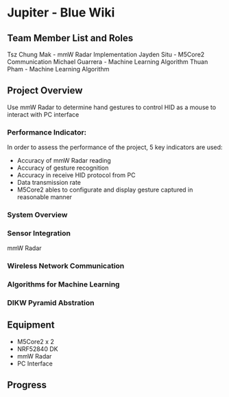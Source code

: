 # Jupiter - Blue Wiki
## Team Member List and Roles
Tsz Chung Mak - mmW Radar Implementation
Jayden Situ - M5Core2 Communication
Michael Guarrera - Machine Learning Algorithm
Thuan Pham - Machine Learning Algorithm
## Project Overview
Use mmW Radar to determine hand gestures to control HID as a mouse to interact with PC interface
### Performance Indicator:
In order to assess the performance of the project, 5 key indicators are used:
- Accuracy of mmW Radar reading
- Accuracy of gesture recognition
- Accuracy in receive HID protocol from PC
- Data transmission rate
- M5Core2 ables to configurate and display gesture captured in reasonable manner
### System Overview
### Sensor Integration
mmW Radar
### Wireless Network Communication
### Algorithms for Machine Learning
### DIKW Pyramid Abstration
## Equipment
- M5Core2 x 2
- NRF52840 DK
- mmW Radar
- PC Interface
## Progress

